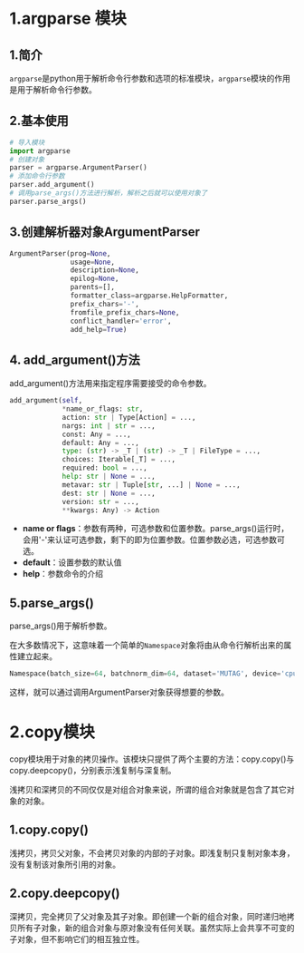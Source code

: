 #  1.argparse 模块

## 1.简介

`argparse`是python用于解析命令行参数和选项的标准模块，`argparse`模块的作用是用于解析命令行参数。

## 2.基本使用

```python
# 导入模块
import argparse
# 创建对象
parser = argparse.ArgumentParser()
# 添加命令行参数
parser.add_argument()
# 调用parse_args()方法进行解析，解析之后就可以使用对象了
parser.parse_args()
```

## 3.创建解析器对象ArgumentParser

```python
ArgumentParser(prog=None, 
               usage=None,
               description=None, 
               epilog=None, 
               parents=[],
               formatter_class=argparse.HelpFormatter, 
               prefix_chars='-',
               fromfile_prefix_chars=None,         					   argument_default=None,
               conflict_handler='error', 
               add_help=True)

```

## 4. add_argument()方法

add_argument()方法用来指定程序需要接受的命令参数。

```python
add_argument(self,
             *name_or_flags: str,
             action: str | Type[Action] = ...,
             nargs: int | str = ...,
             const: Any = ...,
             default: Any = ...,
             type: (str) -> _T | (str) -> _T | FileType = ...,
             choices: Iterable[_T] = ...,
             required: bool = ...,
             help: str | None = ...,
             metavar: str | Tuple[str, ...] | None = ...,
             dest: str | None = ...,
             version: str = ...,
             **kwargs: Any) -> Action
```

* **name or flags**：参数有两种，可选参数和位置参数。parse_args()运行时，会用'-'来认证可选参数，剩下的即为位置参数。位置参数必选，可选参数可选。
* **default**：设置参数的默认值
* **help**：参数命令的介绍

## 5.parse_args()

parse_args()用于解析参数。

在大多数情况下，这意味着一个简单的`Namespace`对象将由从命令行解析出来的属性建立起来。

```python
Namespace(batch_size=64, batchnorm_dim=64, dataset='MUTAG', device='cpu', dropout_1=0.5, dropout_2=0.6, epochs=500, hidden_dim=64, log_interval=10, lr=0.009, n_folds=10, n_layers=2, seed=111, threads=0, wdecay=0.009)
```

这样，就可以通过调用ArgumentParser对象获得想要的参数。

# 2.copy模块

copy模块用于对象的拷贝操作。该模块只提供了两个主要的方法：copy.copy()与copy.deepcopy()，分别表示浅复制与深复制。

浅拷贝和深拷贝的不同仅仅是对组合对象来说，所谓的组合对象就是包含了其它对象的对象。

## 1.copy.copy()

浅拷贝，拷贝父对象，不会拷贝对象的内部的子对象。即浅复制只复制对象本身，没有复制该对象所引用的对象。

## 2.copy.deepcopy()

深拷贝，完全拷贝了父对象及其子对象。即创建一个新的组合对象，同时递归地拷贝所有子对象，新的组合对象与原对象没有任何关联。虽然实际上会共享不可变的子对象，但不影响它们的相互独立性。